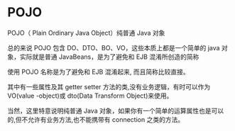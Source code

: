 # POJO

POJO（ Plain Ordinary Java Object）纯普通 Java 对象

总的来说 POJO 包含 DO、DTO、BO、VO，这些本质上都是一个简单的 java 对象，实际就是普通 JavaBeans，是为了避免和 EJB 混淆所创造的简称

使用 POJO 名称是为了避免和 EJB 混淆起来, 而且简称比较直接。

其中有一些属性及其 getter setter 方法的类,没有业务逻辑，有时可以作为 VO(value -object)或 dto(Data Transform Object)来使用。

当然，这里特意说明纯普通 Java 对象，如果你有一个简单的运算属性也是可以的,但不允许有业务方法,也不能携带有 connection 之类的方法。
